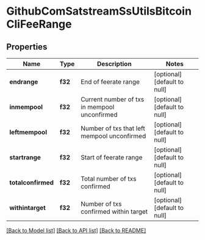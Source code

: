 # GithubComSatstreamSsUtilsBitcoinCliFeeRange

## Properties
Name | Type | Description | Notes
------------ | ------------- | ------------- | -------------
**endrange** | **f32** | End of feerate range | [optional] [default to null]
**inmempool** | **f32** | Current number of txs in mempool unconfirmed | [optional] [default to null]
**leftmempool** | **f32** | Number of txs that left mempool unconfirmed | [optional] [default to null]
**startrange** | **f32** | Start of feerate range | [optional] [default to null]
**totalconfirmed** | **f32** | Total number of txs confirmed | [optional] [default to null]
**withintarget** | **f32** | Number of txs confirmed within target | [optional] [default to null]

[[Back to Model list]](../README.md#documentation-for-models) [[Back to API list]](../README.md#documentation-for-api-endpoints) [[Back to README]](../README.md)


